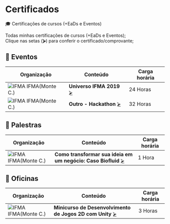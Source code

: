 # Certificados  
🎓 Certificações de cursos (+EaDs e Eventos)  

Todas minhas certificações de cursos (+EaDs e Eventos);  
Clique nas setas (**⮚**) para conferir o certificado/comprovante;  

## 📜 Eventos  
  | Organização         | Conteúdo                  | Carga horária 
  | ------------------- | ------------------------- | ------------- | 
  | ![][sIF] IFMA(Monte C.)  | **Universo IFMA 2019**  [⮚][EV1]  | 24 Horas     |
  | ![][sIF] IFMA(Monte C.)  | **Outro - Hackathon**  [⮚][EV2]  | 32 Horas     |

## 📜 Palestras  
  | Organização         | Conteúdo                  | Carga horária 
  | ------------------- | ------------------------- | ------------- | 
  | ![][sIF] IFMA(Monte C.)  | **Como transformar sua ideia em um negócio: Caso Biofluid**  [⮚][PL1]  | 1 Hora       |

## 📜 Oficinas  
  | Organização         | Conteúdo                  | Carga horária 
  | ------------------- | ------------------------- | ------------- | 
  | ![][sIF] IFMA(Monte C.)  | **Minicurso de Desenvolvimento de Jogos 2D com Unity**  [⮚][OF1]  | 3 Horas       |


<!-- -=- # --- REFERÊNCIAS --- # -=- -->
<!-- Links/Eventos -->
[EV1]: !Eventos/Certificado_universoifma2019_Participacao_17-15-51 "Universo IFMA 2019"
[EV2]: !Eventos/certificao_ifma_hackathon "Outro - Hackathon"

<!-- Links/Palestras -->
[PL1]: !Palestras/Certificado_universoifma2019_Palestra_17-16-19.pdf "Como transformar sua ideia em um negócio: Caso Biofluid"

<!-- Links/Oficinas -->
[OF1]: !Oficinas/Certificado_universoifma2019_Oficina_17-16-06.pdf  "Minicurso de Desenvolvimento de Jogos 2D com Unity"

<!-- Links/Img -->
[sIF]: i/ifma.png "IFMA" 
